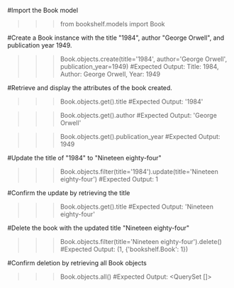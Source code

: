 #Import the Book model
>>> from bookshelf.models import Book

#Create a Book instance with the title "1984", author "George Orwell", and publication year 1949.
>>> Book.objects.create(title='1984', author='George Orwell', publication_year=1949) 
    #Expected Output: Title: 1984, Author: George Orwell, Year: 1949

#Retrieve and display the attributes of the book created.
>>> Book.objects.get().title 
    #Expected Output: '1984'

>>> Book.objects.get().author
    #Expected Output: 'George Orwell'

>>> Book.objects.get().publication_year
    #Expected Output: 1949

#Update the title of "1984" to "Nineteen eighty-four"
>>> Book.objects.filter(title='1984').update(title='Nineteen eighty-four')
    #Expected Output: 1

#Confirm the update by retrieving the title
>>> Book.objects.get().title
    #Expected Output: 'Nineteen eighty-four'

#Delete the book with the updated title "Nineteen eighty-four"
>>> Book.objects.filter(title='Nineteen eighty-four').delete()
    #Expected Output: (1, {'bookshelf.Book': 1})

#Confirm deletion by retrieving all Book objects
>>> Book.objects.all()
    #Expected Output: <QuerySet []>

